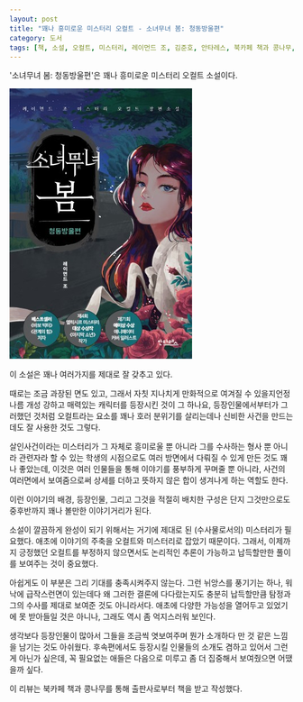 ```yaml
---
layout: post
title: "꽤나 흥미로운 미스터리 오컬트 - 소녀무녀 봄: 청동방울편"
category: 도서
tags: [책, 소설, 오컬트, 미스터리, 레이먼드 조, 김준호, 안타레스, 북카페 책과 콩나무, 서평]
---
```


'소녀무녀 봄: 청동방울편'은
꽤나 흥미로운 미스터리 오컬트 소설이다.

![표지](/images/book/shaman-girl-spring-1-book-h480.jpg)

이 소설은 꽤나 여러가지를 제대로 잘 갖추고 있다.

때로는 조금 과장된 면도 있고, 그래서 자칫 지나치게 만화적으로 여겨질 수 있을지언정
나름 개성 강하고 매력있는 캐릭터를 등장시킨 것이 그 하나요,
등장인물에서부터가 그러했던 것처럼 오컬트라는 요소를
꽤나 호러 분위기를 살리는데나 신비한 사건을 만드는데도 잘 사용한 것도 그렇다.

살인사건이라는 미스터리가 그 자체로 흥미로울 뿐 아니라
그를 수사하는 형사 뿐 아니라 관련자라 할 수 있는 학생의 시점으로도
여러 방면에서 다뤄질 수 있게 만든 것도 꽤나 좋았는데,
이것은 여러 인물들을 통해 이야기를 풍부하게 꾸며줄 뿐 아니라,
사건의 여러면에서 보여줌으로써 상세를 더하고
뜻하지 않은 합이 생겨나게 하는 역할도 한다.

이런 이야기의 배경, 등장인물, 그리고 그것을 적절히 배치한 구성은
단지 그것만으로도 중후반까지 꽤나 볼만한 이야기거리가 된다.

소설이 깔끔하게 완성이 되기 위해서는 거기에 제대로 된 (수사물로서의) 미스터리가 필요했다.
애초에 이야기의 주축을 오컬트와 미스터리로 잡았기 때문이다.
그래서, 이제까지 긍정했던 오컬트를 부정하지 않으면서도
논리적인 추론이 가능하고 납득할만한 풀이를 보여주는 것이 중요했다.

아쉽게도 이 부분은 그리 기대를 충족시켜주지 않는다.
그런 뉘앙스를 풍기기는 하나,
워낙에 급작스런면이 있는데다
왜 그러한 결론에 다다랐는지도 충분히 납득할만큼
탐정과 그의 수사를 제대로 보여준 것도 아니라서다.
애초에 다양한 가능성을 열어두고 있었기에 못 받아들일 것은 아니나,
그래도 역시 좀 억지스러워 보인다.

생각보다 등장인물이 많아서
그들을 조금씩 엿보여주며 뭔가 소개하다 만 것 같은 느낌을 남기는 것도 아쉬웠다.
후속편에서도 등장시킬 인물들의 소개도 겸하고 있어서 그런 게 아닌가 싶은데,
꼭 필요없는 애들은 다음으로 미루고 좀 더 집중해서 보여줬으면 어땠을까 싶다.



<div class="im im-info">
이 리뷰는 북카페 책과 콩나무를 통해 출판사로부터 책을 받고 작성했다.
</div>
